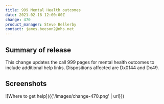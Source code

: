 ```yaml
---
title: 999 Mental Health outcomes
date: 2021-02-18 12:00:00Z
change: 470
product_manager: Steve Bellerby
contact: james.beeson2@nhs.net
---
```


## Summary of release

This change updates the call 999 pages for mental health outcomes to include additional help links. Dispositions affected are Dx0144 and Dx49.

## Screenshots

![Where to get help]({{'/images/change-470.png' | url}})